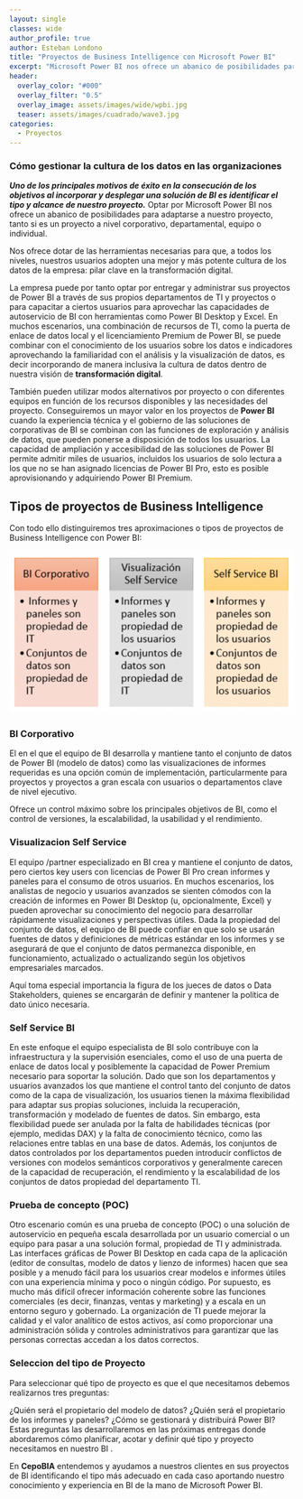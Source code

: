 ```yaml
---
layout: single
classes: wide
author_profile: true
author: Esteban Londono
title: "Proyectos de Business Intelligence con Microsoft Power BI"
excerpt: "Microsoft Power BI nos ofrece un abanico de posibilidades para adaptarse a nuestro proyecto, tanto si es un proyecto a nivel corporativo, departamental, equipo o individual"
header:
  overlay_color: "#000"
  overlay_filter: "0.5"
  overlay_image: assets/images/wide/wpbi.jpg
  teaser: assets/images/cuadrado/wave3.jpg
categories:
  - Proyectos
---
```


### Cómo gestionar la cultura de los datos en las organizaciones

***Uno de los principales motivos de éxito en la consecución de los objetivos al incorporar y desplegar una solución de BI es identificar el tipo y alcance de nuestro proyecto.***
Optar por Microsoft Power BI nos ofrece un abanico de posibilidades para adaptarse a nuestro proyecto, tanto si es un proyecto a nivel corporativo, departamental, equipo o individual.

Nos ofrece dotar de las herramientas necesarias para que, a todos los niveles, nuestros usuarios adopten una mejor y más potente cultura de los datos de la empresa: pilar clave en la transformación digital.

La empresa puede por tanto optar por entregar y administrar sus proyectos de Power BI a través de sus propios departamentos de TI y proyectos o para capacitar a ciertos usuarios para aprovechar las capacidades de autoservicio de BI con herramientas como Power BI Desktop y Excel. En muchos escenarios, una combinación de recursos de TI, como la puerta de enlace de datos local y el licenciamiento Premium de Power BI, se puede combinar con el conocimiento de los usuarios sobre los datos e indicadores aprovechando la familiaridad con el análisis y la visualización de datos, es decir incorporando de manera inclusiva la cultura de datos dentro de nuestra visión de **transformación digital**.

También pueden utilizar modos alternativos por proyecto o con diferentes equipos en función de los recursos disponibles y las necesidades del proyecto. Conseguiremos un mayor valor en los proyectos de **Power BI** cuando la experiencia técnica y el gobierno de las soluciones de corporativas de BI se combinan con las funciones de exploración y análisis de datos, que pueden ponerse a disposición de todos los usuarios. La capacidad de ampliación y accesibilidad de las soluciones de Power BI permite admitir miles de usuarios, incluidos los usuarios de solo lectura a los que no se han asignado licencias de Power BI Pro, esto es posible aprovisionando y adquiriendo Power BI Premium.

## Tipos de proyectos de Business Intelligence

Con todo ello distinguiremos tres aproximaciones o tipos de proyectos de Business Intelligence con Power BI:

![Enfoque Proyectos de BI](/assets/images//cuadrado/TypesBIproj.png)

### BI Corporativo

El en el que el equipo de BI desarrolla y mantiene tanto el conjunto de datos de Power BI (modelo de datos) como las visualizaciones de informes requeridas es una opción común de implementación, particularmente para proyectos y proyectos a gran escala con usuarios o departamentos clave de nivel ejecutivo.

Ofrece un control máximo sobre los principales objetivos de BI, como el control de versiones, la escalabilidad, la usabilidad y el rendimiento.

### Visualizacion Self Service

El equipo /partner especializado en BI crea y mantiene el conjunto de datos, pero ciertos key users con licencias de Power BI Pro crean informes y paneles para el consumo de otros usuarios. En muchos escenarios, los analistas de negocio y usuarios avanzados se sienten cómodos con la creación de informes en Power BI Desktop (u, opcionalmente, Excel) y pueden aprovechar su conocimiento del negocio para desarrollar rápidamente visualizaciones y perspectivas útiles. Dada la propiedad del conjunto de datos, el equipo de BI puede confiar en que solo se usarán fuentes de datos y definiciones de métricas estándar en los informes y se asegurará de que el conjunto de datos permanezca disponible, en funcionamiento, actualizado o actualizando según los objetivos empresariales marcados.

Aquí toma especial importancia la figura de los jueces de datos o Data Stakeholders, quienes se encargarán de definir y mantener la política de dato único necesaria.

### Self Service BI

En este enfoque el equipo especialista de  BI solo contribuye con la infraestructura y la supervisión esenciales, como el uso de una puerta de enlace de datos local y posiblemente la capacidad de Power Premium necesario para soportar la solución. Dado que son los departamentos y usuarios avanzados los que mantiene el control tanto del conjunto de datos como de la capa de visualización, los usuarios tienen la máxima flexibilidad para adaptar sus propias soluciones, incluida la recuperación, transformación y modelado de fuentes de datos. Sin embargo, esta flexibilidad puede ser anulada por la falta de habilidades técnicas (por ejemplo, medidas DAX) y la falta de conocimiento técnico, como las relaciones entre tablas en una base de datos. Además, los conjuntos de datos controlados por los departamentos pueden introducir conflictos de versiones con modelos semánticos corporativos y generalmente carecen de la capacidad de recuperación, el rendimiento y la escalabilidad de los conjuntos de datos propiedad del departamento TI.

### Prueba de concepto (POC)

Otro escenario común es una prueba de concepto (POC) o una solución de autoservicio en pequeña escala desarrollada por un usuario comercial o un equipo para pasar a una solución formal, propiedad de TI y administrada. Las interfaces gráficas de Power BI Desktop en cada capa de la aplicación (editor de consultas, modelo de datos y lienzo de informes) hacen que sea posible y a menudo fácil para los usuarios crear modelos e informes útiles con una experiencia mínima y poco o ningún código. Por supuesto, es mucho más difícil ofrecer información coherente sobre las funciones comerciales (es decir, finanzas, ventas y marketing) y a escala en un entorno seguro y gobernado. La organización de TI puede mejorar la calidad y el valor analítico de estos activos, así como proporcionar una administración sólida y controles administrativos para garantizar que las personas correctas accedan a los datos correctos.

### Seleccion del tipo de Proyecto

Para seleccionar qué tipo de proyecto es que el que necesitamos debemos realizarnos tres preguntas:

¿Quién será el propietario del modelo de datos?
¿Quién será el propietario de los informes y paneles?
¿Cómo se gestionará y distribuirá Power BI?
Estas preguntas las desarrollaremos en las próximas entregas donde abordaremos cómo planificar, acotar y definir qué tipo y proyecto necesitamos en nuestro BI .

En **CepoBIA** entendemos y ayudamos a nuestros clientes en sus proyectos de BI identificando el tipo más adecuado en cada caso aportando nuestro conocimiento y experiencia en BI de la mano de Microsoft Power BI.
